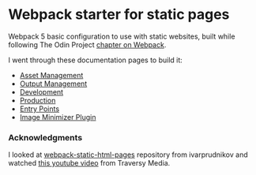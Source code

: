# Webpack starter for static pages

Webpack 5 basic configuration to use with static websites, built while following The Odin Project [chapter on Webpack](https://www.theodinproject.com/lessons/node-path-javascript-webpack).

I went through these documentation pages to build it:

- [Asset Management](https://webpack.js.org/guides/asset-management/)
- [Output Management](https://webpack.js.org/guides/output-management/)
- [Development](https://webpack.js.org/guides/development/)
- [Production](https://webpack.js.org/guides/production/)
- [Entry Points](https://webpack.js.org/concepts/entry-points/#multi-page-application)
- [Image Minimizer Plugin](https://webpack.js.org/plugins/image-minimizer-webpack-plugin/#root)

### Acknowledgments

I looked at [webpack-static-html-pages](https://github.com/ivarprudnikov/webpack-static-html-pages) repository from ivarprudnikov and watched [this youtube video](https://www.youtube.com/watch?v=IZGNcSuwBZs) from Traversy Media.